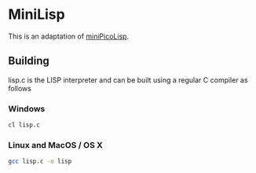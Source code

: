 # MiniLisp

This is an adaptation of [miniPicoLisp](https://picolisp.com/wiki/?embedded).


## Building

lisp.c is the LISP interpreter and can be built using a regular C compiler as follows

### Windows

```bash
cl lisp.c
```

### Linux and MacOS / OS X

```bash
gcc lisp.c -o lisp
```
